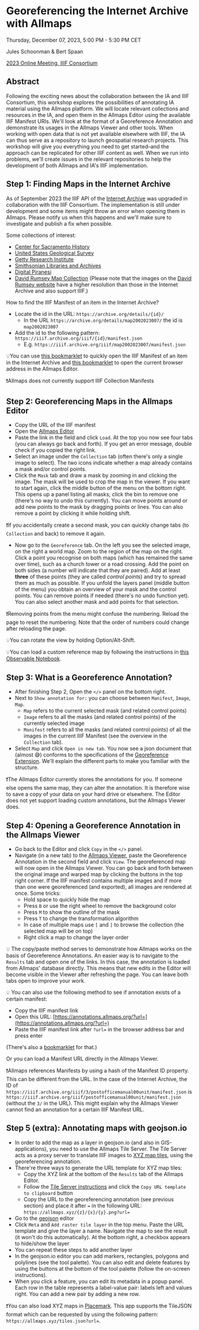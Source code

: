 # Georeferencing the Internet Archive with Allmaps
Thursday, December 07, 2023, 5:00 PM - 5:30 PM CET

Jules Schoonman & Bert Spaan

[2023 Online Meeting, IIIF Consortium](https://iiif.io/event/2023/online-meeting/)

## Abstract
Following the exciting news about the collaboration between the IA and IIIF Consortium, this workshop explores the possibilities of annotating IA material using the Allmaps platform. We will locate relevant collections and resources in the IA, and open them in the Allmaps Editor using the available IIIF Manifest URIs. We'll look at the format of a Georeference Annotation and demonstrate its usages in the Allmaps Viewer and other tools. When working with open data that is not yet available elsewhere with IIIF, the IA can thus serve as a repository to launch geospatial research projects. This workshop will give you everything you need to get started–and the approach can be replicated for other IIIF content as well. When we run into problems, we'll create issues in the relevant repositories to help the development of both Allmaps and IA's IIIF implementation.

## Step 1: Finding Maps in the Internet Archive

As of September 2023 the IIIF API of the [Internet Archive](https://archive.org/) was upgraded in collaboration with the IIIF Consortium. The implementation is still under development and some items might throw an error when opening them in Allmaps. Please notify us when this happens and we'll make sure to investigate and publish a fix when possible.

Some collections of interest:

- [Center for Sacramento History](https://archive.org/details/cshmaps)
- [United States Geological Survey](https://archive.org/details/maps_usgs)
- [Getty Research Institute](https://archive.org/details/getty)
- [Smithsonian Libraries and Archives](https://archive.org/details/smithsonian)
- [Digital Piranesi](https://archive.org/details/digital-piranesi-v17)
- [David Rumsey Map Collection](https://archive.org/details/david-rumsey-map-collection) (Please note that the images on the [David Rumsey website](https://www.davidrumsey.com/) have a higher resolution than those in the Internet Archive and also support IIIF.)

How to find the IIIF Manifest of an item in the Internet Archive?

- Locate the id in the URL: `https://archive.org/details/{id}/`
  - In the URL `https://archive.org/details/map2002023007/` the id is `map2002023007`
- Add the id to the following pattern: `https://iiif.archive.org/iiif/{id}/manifest.json`
  - E.g. `https://iiif.archive.org/iiif/map2002023007/manifest.json`

💡You can use [this bookmarklet](https://iiif-bookmarklets.netlify.app/collections/internet-archive/) to quickly open the IIIF Manifest of an item in the Internet Archive and [this bookmarklet](https://iiif-bookmarklets.netlify.app/tools/allmaps/) to open the current browser address in the Allmaps Editor.

❗Allmaps does not currently support IIIF Collection Manifests

## Step 2: Georeferencing Maps in the Allmaps Editor

- Copy the URL of the IIIF manifest
- Open the [Allmaps Editor](https://editor.allmaps.org)
- Paste the link in the field and click `Load`. At the top you now see four tabs (you can always go back and forth). If you get an error message, double check if you copied the right link.
- Select an image under the `Collection` tab (often there's only a single image to select). The two icons indicate whether a map already contains a mask and/or control points.
- Click the `Mask` tab and draw a mask by zooming in and clicking the image. The mask will be used to crop the map in the viewer. If you want to start again, click the middle button of the menu on the bottom right. This opens up a panel listing all masks; click the bin to remove one (there's no way to undo this currently). You can move points around or add new points to the mask by dragging points or lines. You can also remove a point by clicking it while holding shift.

❗If you accidentally create a second mask, you can quickly change tabs (to `Collection` and back) to remove it again.
  
- Now go to the `Georeference` tab. On the left you see the selected image, on the right a world map. Zoom to the region of the map on the right. Click a point you recognise on both maps (which has remained the same over time), such as a church tower or a road crossing. Add the point on both sides (a number will indicate that they are paired). Add at least **three** of these points (they are called *control points*) and try to spread them as much as possible. If you unfold the layers panel (middle button of the menu) you obtain an overview of your mask and the control points. You can remove points if needed (there's no undo function yet). You can also select another mask and add points for that selection.

❗Removing points from the menu might confuse the numbering. Reload the page to reset the numbering. Note that the order of numbers could change after reloading the page.

💡You can rotate the view by holding Option/Alt-Shift.

💡You can load a custom reference map by following the instructions in [this Observable Notebook](https://observablehq.com/d/f97e823615ea778c).

## Step 3: What is a Georeference Annotation?

- After finishing Step 2, Open the `</>` panel on the bottom right.
- Next to `Show annotation for:` you can choose between `Manifest`, `Image`, `Map`.
  - `Map` refers to the current selected mask (and related control points)
  - `Image` refers to all the masks (and related control points) of the currently selected image
  - `Manifest` refers to all the masks (and related control points) of all the images in the current IIIF Manifest (see the overview in the `Collection` tab).
- Select `Map` and click `Open in new tab`. You now see a json document that (almost 😅) conforms to the specifications of the [Georeference Extension](https://iiif.io/api/extension/georef/). We'll explain the different parts to make you familiar with the structure.
 
❗The Allmaps Editor currently stores the annotations for you. If someone else opens the same map, they can alter the annotation. It is therefore wise to save a copy of your data on your hard drive or elsewhere. The Editor does not yet support loading custom annotations, but the Allmaps Viewer does.

## Step 4: Opening a Georeference Annotation in the Allmaps Viewer

- Go back to the Editor and click `Copy` in the `</>` panel.
- Navigate (in a new tab) to the [Allmaps Viewer](https://viewer.allmaps.org/), paste the Georeference Annotation in the second field and click `View`. The georeferenced map will now open in the Allmaps Viewer. You can go back and forth between the original image and warped map by clicking the buttons in the top right corner. If the IIIF manifest contains multiple images and if more than one were georeferenced (and exported), all images are rendered at once. Some tricks:
  - Hold space to quickly hide the map
  - Press `B` or use the right wheel to remove the background color
  - Press `M` to show the outline of the mask
  - Press `T` to change the transformation algorithm
  - In case of multiple maps use `[` and `]` to browse the collection (the selected map will be on top)
  - Right click a map to change the layer order

💡 The copy/paste method serves to demonstrate how Allmaps works on the basis of Georeference Annotations. An easier way is to navigate to the `Results` tab and open one of the links. In this case, the annotation is loaded from Allmaps' database directly. This means that new edits in the Editor will become visible in the Viewer after refreshing the page. You can leave both tabs open to improve your work.

💡 You can also use the following method to see if annotation exists of a certain manifest:

- Copy the IIIF manifest link
- Open this URL: [https://annotations.allmaps.org/?url=](https://annotations.allmaps.org/?url=)
- Paste the IIIF manifest link after `?url=` in the browser address bar and press enter

(There's also a [bookmarklet](https://iiif-bookmarklets.netlify.app/tools/allmaps/#allmaps-annotation) for that.)

Or you can load a Manifest URL directly in the Allmaps Viewer.

❗Allmaps references Manifests by using a hash of the Manifest ID property. This can be different from the URL. In the case of the Internet Archive, the ID of `https://iiif.archive.org/iiif/3/postofficemanual00unit/manifest.json` is `https://iiif.archive.org/iiif/postofficemanual00unit/manifest.json` (without the `3/` in the URL). This might explain why the Allmaps Viewer cannot find an annotation for a certain IIIF Manifest URL.

## Step 5 (extra): Annotating maps with geojson.io

- In order to add the map as a layer in geojson.io (and also in GIS-applications), you need to use the Allmaps Tile Server. The Tile Server acts as a proxy server to translate IIIF images to [XYZ map tiles](https://en.wikipedia.org/wiki/Tiled_web_map), using the georeferencing annotation.
- There're three ways to generate the URL template for XYZ map tiles:
  - Copy the XYZ link at the bottom of the `Results` tab of the Allmaps Editor.
  - Follow the [Tile Server instructions](https://observablehq.com/@bertspaan/allmaps-tile-server) and click the `Copy URL template to clipboard` button
  - Copy the URL to the georeferencing annotation (see previous section) and place it after `=` in the following URL: `https://allmaps.xyz/{z}/{x}/{y}.png?url=`
- Go to the [geojson](http://geojson.io) editor
- Click `Meta` and `Add raster tile layer` in the top menu. Paste the URL template and give the layer a name. Navigate the map to see the result (it won't do this automatically). At the bottom right, a checkbox appears to hide/show the layer
- You can repeat these steps to add another layer
- In the geojson.io editor you can add markers, rectangles, polygons and polylines (see the tool palette). You can also edit and delete features by using the buttons at the bottom of the tool palette (follow the on-screen instructions).
- When you click a feature, you can edit its metadata in a popup panel. Each row in the table represents a label-value pair: labels left and values right. You can add a new pair by adding a new row.

❗You can also load XYZ maps in [Placemark](https://app.placemark.io/play). This app supports the TileJSON format which can be requested by using the following pattern: `https://allmaps.xyz/tiles.json?url=`.
